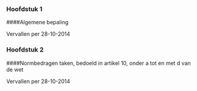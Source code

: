<meta http-equiv='Content-Type' content='text/html; charset=utf-8' />

### Hoofdstuk  1  

####Algemene bepaling

Vervallen per 28-10-2014 

### Hoofdstuk  2  

####Normbedragen taken, bedoeld in artikel 10, onder a tot en met d van de wet

Vervallen per 28-10-2014 

